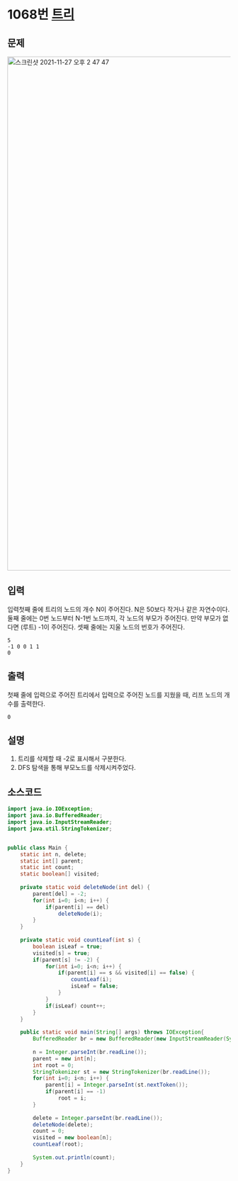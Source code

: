 # 1068번 [트리](https://www.acmicpc.net/problem/1068)

## 문제
<img width="1160" alt="스크린샷 2021-11-27 오후 2 47 47" src="https://user-images.githubusercontent.com/65120581/143669732-fd4fa64b-8a28-4d49-bf79-3d6bf5cdf532.png">

## 입력 
입력첫째 줄에 트리의 노드의 개수 N이 주어진다. N은 50보다 작거나 같은 자연수이다. 둘째 줄에는 0번 노드부터 N-1번 노드까지, 각 노드의 부모가 주어진다. 만약 부모가 없다면 (루트) -1이 주어진다. 셋째 줄에는 지울 노드의 번호가 주어진다.
```
5
-1 0 0 1 1
0
```
## 출력
첫째 줄에 입력으로 주어진 트리에서 입력으로 주어진 노드를 지웠을 때, 리프 노드의 개수를 출력한다.


```
0
```
## 설명
1. 트리를 삭제할 때 -2로 표시해서 구분한다.
2. DFS 탐색을 통해 부모노드를  삭제시켜주었다.
## 소스코드
```java
import java.io.IOException;
import java.io.BufferedReader;
import java.io.InputStreamReader;
import java.util.StringTokenizer;


public class Main {
	static int n, delete;
	static int[] parent;
	static int count;
	static boolean[] visited;
	
	private static void deleteNode(int del) {
		parent[del] = -2;
		for(int i=0; i<n; i++) {
			if(parent[i] == del)
				deleteNode(i);
		}
	}
	
	private static void countLeaf(int s) {
		boolean isLeaf = true;
		visited[s] = true;
		if(parent[s] != -2) {
			for(int i=0; i<n; i++) {
				if(parent[i] == s && visited[i] == false) {
					countLeaf(i);
					isLeaf = false;
				}
			}
			if(isLeaf) count++;
		}
	}
	
    public static void main(String[] args) throws IOException{
    	BufferedReader br = new BufferedReader(new InputStreamReader(System.in));
    	
    	n = Integer.parseInt(br.readLine());
    	parent = new int[n];
    	int root = 0;
    	StringTokenizer st = new StringTokenizer(br.readLine());
    	for(int i=0; i<n; i++) {
    		parent[i] = Integer.parseInt(st.nextToken());
    		if(parent[i] == -1)
    			root = i;
    	}
    	
    	delete = Integer.parseInt(br.readLine());
    	deleteNode(delete);
    	count = 0;
    	visited = new boolean[n];
    	countLeaf(root);
    	
    	System.out.println(count);
    }
}
```



